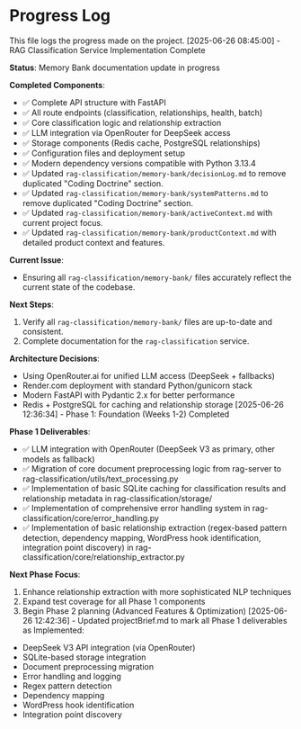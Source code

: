 # Progress Log

This file logs the progress made on the project.
[2025-06-26 08:45:00] - RAG Classification Service Implementation Complete

**Status**: Memory Bank documentation update in progress

**Completed Components**:
- ✅ Complete API structure with FastAPI
- ✅ All route endpoints (classification, relationships, health, batch)
- ✅ Core classification logic and relationship extraction
- ✅ LLM integration via OpenRouter for DeepSeek access
- ✅ Storage components (Redis cache, PostgreSQL relationships)
- ✅ Configuration files and deployment setup
- ✅ Modern dependency versions compatible with Python 3.13.4
- ✅ Updated `rag-classification/memory-bank/decisionLog.md` to remove duplicated "Coding Doctrine" section.
- ✅ Updated `rag-classification/memory-bank/systemPatterns.md` to remove duplicated "Coding Doctrine" section.
- ✅ Updated `rag-classification/memory-bank/activeContext.md` with current project focus.
- ✅ Updated `rag-classification/memory-bank/productContext.md` with detailed product context and features.

**Current Issue**:
- Ensuring all `rag-classification/memory-bank/` files accurately reflect the current state of the codebase.

**Next Steps**:
1. Verify all `rag-classification/memory-bank/` files are up-to-date and consistent.
2. Complete documentation for the `rag-classification` service.

**Architecture Decisions**:
- Using OpenRouter.ai for unified LLM access (DeepSeek + fallbacks)
- Render.com deployment with standard Python/gunicorn stack
- Modern FastAPI with Pydantic 2.x for better performance
- Redis + PostgreSQL for caching and relationship storage
[2025-06-26 12:36:34] - Phase 1: Foundation (Weeks 1-2) Completed

**Phase 1 Deliverables**:
- ✅ LLM integration with OpenRouter (DeepSeek V3 as primary, other models as fallback)
- ✅ Migration of core document preprocessing logic from rag-server to rag-classification/utils/text_processing.py
- ✅ Implementation of basic SQLite caching for classification results and relationship metadata in rag-classification/storage/
- ✅ Implementation of comprehensive error handling system in rag-classification/core/error_handling.py
- ✅ Implementation of basic relationship extraction (regex-based pattern detection, dependency mapping, WordPress hook identification, integration point discovery) in rag-classification/core/relationship_extractor.py

**Next Phase Focus**:
1. Enhance relationship extraction with more sophisticated NLP techniques
2. Expand test coverage for all Phase 1 components
3. Begin Phase 2 planning (Advanced Features & Optimization)
[2025-06-26 12:42:36] - Updated projectBrief.md to mark all Phase 1 deliverables as Implemented:
- DeepSeek V3 API integration (via OpenRouter)
- SQLite-based storage integration  
- Document preprocessing migration
- Error handling and logging
- Regex pattern detection
- Dependency mapping
- WordPress hook identification
- Integration point discovery